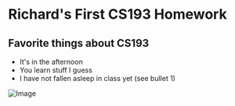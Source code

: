 # Richard's First CS193 Homework

## Favorite things about CS193
- It's in the afternoon
- You learn stuff I guess
- I have not fallen asleep in class yet (see bullet 1)

![Image](https://i.kym-cdn.com/photos/images/original/002/018/144/1f8.png)



